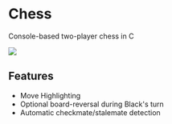 # Chess
Console-based two-player chess in C

<image src="Screenshot.png">
  
## Features
- Move Highlighting
- Optional board-reversal during Black's turn
- Automatic checkmate/stalemate detection
